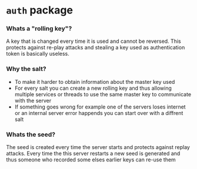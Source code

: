 # `auth` package

### Whats a "rolling key"?

A key that is changed every time it is used and cannot be reversed.
This protects against re-play attacks and stealing a key used as authentication token is basically useless.

### Why the salt?

- To make it harder to obtain information about the master key used
- For every salt you can create a new rolling key and thus allowing multiple services or threads to use the same master key to communicate with the server
- If something goes wrong for example one of the servers loses internet or an internal server error happends you can start over with a diffrent salt

### Whats the seed?

The seed is created every time the server starts and protects against replay attacks.
Every time the this server restarts a new seed is generated and thus someone who recorded some elses earlier keys can re-use them
